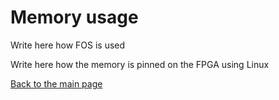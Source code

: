 # Memory usage

Write here how FOS is used

Write here how the memory is pinned on the FPGA using Linux

[Back to the main page](./README.md)